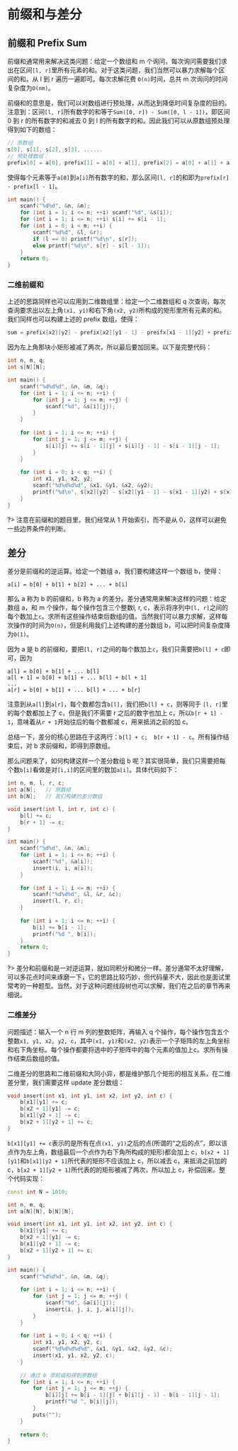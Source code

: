 # 前缀和与差分

## 前缀和 Prefix Sum
前缀和通常用来解决这类问题：给定一个数组和 m 个询问，每次询问需要我们求出在区间`[l, r]`里所有元素的和。对于这类问题，我们当然可以暴力求解每个区间的和，从 l 到 r 遍历一遍即可。每次求解花费 `O(n)`时间，总共 m 次询问的时间复杂度为`O(nm)`。

前缀和的意思是，我们可以对数组进行预处理，从而达到降低时间复杂度的目的。注意到：区间`[l, r]`所有数字的和等于`Sum([0, r]) - Sum([0, l - 1])`，即区间 0 到 r 的所有数字的和减去 0 到 l 的所有数字的和。因此我们可以从原数组预处理得到如下的数组：
```cpp
// 原数组
s[0], s[1], s[2], s[3], ......
// 预处理数组：
prefix[0] = a[0], prefix[1] = a[0] + a[1], prefix[2] = a[0] + a[1] + a[2], ..... 
```
使得每个元素等于`a[0]`到`a[i]`所有数字的和，那么区间`[l, r]`的和即为`prefix[r] - prefix[l - 1]`。

```cpp
int main() {
    scanf("%d%d", &n, &m);
    for (int i = 1; i <= n; ++i) scanf("%d", &s[i]);
    for (int i = 1; i <= n; ++i) s[i] += s[i - 1];
    for (int i = 0; i < m; ++i) {
        scanf("%d%d", &l, &r);
        if (l == 0) printf("%d\n", s[r]);
        else printf("%d\n", s[r] - s[l - 1]);
    }
    return 0;
}
```

### 二维前缀和

上述的思路同样也可以应用到二维数组里：给定一个二维数组和 q 次查询，每次查询要求出以左上角`(x1, y1)`和右下角`(x2, y2)`所构成的矩形里所有元素的和。我们同样也可以构建上述的 prefix 数组，使得：
```cpp
sum = prefix[x2][y2] - prefix[x2][y1 - 1] - preifx[x1 - 1][y2] + prefix[x1 - 1][y1 - 1]
```
因为左上角那块小矩形被减了两次，所以最后要加回来。以下是完整代码：
```cpp
int n, m, q;
int s[N][N];

int main() {
    scanf("%d%d%d", &n, &m, &q);
    for (int i = 1; i <= n; ++i) {
        for (int j = 1; j <= m; ++j) {
            scanf("%d", &s[i][j]);
        }
    }
    
    for (int i = 1; i <= n; ++i) {
        for (int j = 1; j <= m; ++j) {
            s[i][j] += s[i - 1][j] + s[i][j - 1] - s[i - 1][j - 1]; 
        }
    }
    
    for (int i = 0; i < q; ++i) {
        int x1, y1, x2, y2;
        scanf("%d%d%d%d", &x1, &y1, &x2, &y2);
        printf("%d\n", s[x2][y2] - s[x2][y1 - 1] - s[x1 - 1][y2] + s[x1 - 1][y1 - 1]); 
    }
}
```
?> 注意在前缀和的题目里，我们经常从 1 开始索引，而不是从 0，这样可以避免一些边界条件的判断。

## 差分
差分是前缀和的逆运算。给定一个数组 a，我们要构建这样一个数组 b，使得：
```
a[i] = b[0] + b[1] + b[2] + ... + b[i]
```
那么 a 称为 b 的前缀和，b 称为 a 的差分。差分通常用来解决这样的问题：给定数组 a，和 m 个操作，每个操作包含三个整数l, r, c，表示将序列中`[l, r]`之间的每个数加上`c`。求所有这些操作结束后数组的值。当然我们可以暴力求解，这样每次操作的时间为`O(n)`，但是利用我们上述构建的差分数组 b，可以把时间复杂度降为`O(1)`。

因为 a 是 b 的前缀和，要把`[l, r]`之间的每个数加上`c`，我们只需要把`b[l] + c`即可，因为
```
a[l] = b[0] + b[1] + ... b[l]
a[l + 1] = b[0] + b[1] + ... b[l] + b[l + 1]
...
a[r] = b[0] + b[1] + ... b[l] + ... + b[r]
```
注意到从`a[l]`到`a[r]`，每个数都包含`b[l]`，我们把`b[l] + c`，则等同于 `[l, r]`里的每个数都加上了 c，但是我们不需要 r 之后的数字也加上 c，所以`b[r + 1] - 1`，意味着从`r + 1`开始往后的每个数都减 c，用来抵消之前的加 c。

总结一下，差分的核心思路在于这两行：`b[l] + c;  b[r + 1] - c`。所有操作结束后，对 b 求前缀和，即得到原数组。

那么问题来了，如何构建这样一个差分数组 b 呢？其实很简单，我们只需要把每个数`b[i]`看做是对`[i,i]`的区间里的数加`a[i]`。具体代码如下：
```cpp
int n, m, l, r, c;
int a[N];   // 原数组
int b[N];   // 我们构建的差分数组

void insert(int l, int r, int c) {
    b[l] += c;
    b[r + 1] -= c;
}

int main() {
    scanf("%d%d", &n, &m);
    for (int i = 1; i <= n; ++i) {
        scanf("%d", &a[i]);
        insert(i, i, a[i]);
    }
    
    for (int i = 1; i <= m; ++i) {
        scanf("%d%d%d", &l, &r, &c);
        insert(l, r, c);
    }
    
    for (int i = 1; i <= n; ++i) {
        b[i] += b[i - 1];
        printf("%d ", b[i]);
    }
    return 0;
}
```
?> 差分和前缀和是一对逆运算，就如同积分和微分一样。差分通常不太好理解，可以多花点时间来琢磨一下，它的思路比较巧妙，但代码量不大，因此也是面试里常考的一种题型。当然，对于这种问题线段树也可以求解，我们在之后的章节再来细说。

### 二维差分

问题描述：输入一个 n 行 m 列的整数矩阵，再输入 q 个操作，每个操作包含五个整数`x1, y1, x2, y2, c`，其中`(x1, y1)`和`(x2, y2)`表示一个子矩阵的左上角坐标和右下角坐标。每个操作都要将选中的子矩阵中的每个元素的值加上c。求所有操作结束后数组的值。

二维差分的思路和二维前缀和大同小异，都是维护那几个矩形的相互关系，在二维差分里，我们需要这样 update 差分数组：
```cpp
void insert(int x1, int y1, int x2, int y2, int c) {
    b[x1][y1] += c;
    b[x2 + 1][y1] -= c;
    b[x1][y2 + 1] -= c;
    b[x2 + 1][y2 + 1] += c;
}
```
`b[x1][y1] += c`表示的是所有在点`(x1, y1)`之后的点(所谓的“之后的点”，即以该点作为左上角，数组最后一个点作为右下角所构成的矩形)都会加上 c，`b[x2 + 1][y1]`和`b[x1][y2 + 1]`所代表的矩形不应该加上 c，所以减去 c，来抵消之前加的 c，`b[x2 + 1][y2 + 1]`所代表的的矩形被减了两次，所以加上 c，补偿回来。整个代码实现：
```cpp
const int N = 1010;

int n, m, q;
int a[N][N], b[N][N];

void insert(int x1, int y1, int x2, int y2, int c) {
    b[x1][y1] += c;
    b[x2 + 1][y1] -= c;
    b[x1][y2 + 1] -= c;
    b[x2 + 1][y2 + 1] += c;
}

int main() {
    scanf("%d%d%d", &n, &m, &q);
    
    for (int i = 1; i <= n; ++i) {
        for (int j = 1; j <= m; ++j) {
            scanf("%d", &a[i][j]);
            insert(i, j, i, j, a[i][j]);
        }
    }
    
    for (int i = 0; i < q; ++i) {
        int x1, y1, x2, y2, c;
        scanf("%d%d%d%d%d", &x1, &y1, &x2, &y2, &c);
        insert(x1, y1, x2, y2, c);
    }
    
    // 通过 b 求前缀和得到原数组
    for (int i = 1; i <= n; ++i) {
        for (int j = 1; j <= m; ++j) {
            b[i][j] += b[i - 1][j] + b[i][j - 1] - b[i - 1][j - 1];
            printf("%d ", b[i][j]);
        }
        puts("");
    }
    
    return 0;
}
```